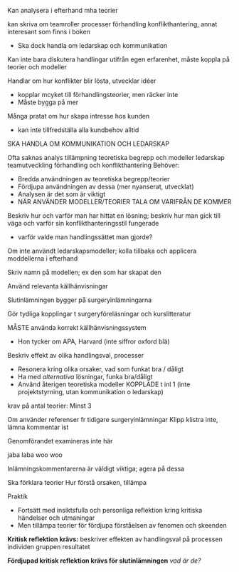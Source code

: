 
Kan analysera i efterhand mha teorier

kan skriva om teamroller processer förhandling konflikthantering, annat interesant som finns i boken
- Ska dock handla om ledarskap och kommunikation

Kan inte bara diskutera handlingar utifrån egen erfarenhet, måste koppla på teorier och modeller

Handlar om hur konflikter blir lösta, utvecklar idéer
- kopplar mcyket till förhandlingsteorier, men räcker inte
- Måste bygga på mer


Många pratat om hur skapa intresse hos kunden
- kan inte tillfredställa alla kundbehov alltid

SKA HANDLA OM KOMMUNIKATION OCH LEDARSKAP

Ofta saknas analys tillämpning teoretiska begrepp och modeller ledarskap teamutveckling förhandling och konflikthantering
Behöver:
- Bredda användningen av teoretiska begrepp/teorier
- Fördjupa användningen av dessa (mer nyanserat, utvecklat)
- Analysen är det som är viktigt
- NÄR ANVÄNDER MODELLER/TEORIER TALA OM VARIFRÅN DE KOMMER

Beskriv hur och varför man har hittat en lösning; beskriv hur man gick till väga och varför sin konflikthanteringsstil fungerade
- varför valde man handlingssättet man gjorde?

Om inte användt ledarskapsmodeller; kolla tillbaka och applicera moddellerna i efterhand

Skriv namn på modellen; ex den som har skapat den

Använd relevanta källhänvisningar

Slutinlämningen bygger på surgeryinlämningarna

Gör tydliga kopplingar t surgeryföreläsningar och kurslitteratur

MÅSTE använda korrekt källhänvisningssystem
- Hon tycker om APA, Harvard (inte siffror oxford blä)

Beskriv effekt av olika handlingsval, processer
- Resonera kring olika orsaker, vad som funkat bra / dåligt
- Ha med *alternativa* lösningar, funka bra/dåligt
- Använd återigen teoretiska modeller KOPPLADE t inl 1 (inte projektstyrning, utan kommunikation o ledarskap)

krav på antal teorier: Minst 3

Om använder referenser fr tidigare surgeryinlämningar Klipp klistra inte, lämna kommentar ist

Genomförandet examineras inte här 

jaba laba woo woo

Inlämningskommentarerna är väldigt viktiga; agera på dessa



Ska förklara teorier
Hur förstå orsaken, tillämpa

Praktik
- Fortsätt med insiktsfulla och personliga reflektion kring kritiska händelser och utmaningar
- Men tillämpa teorier för fördjupa förståelsen av fenomen och skeenden


**Kritisk reflektion krävs:**
beskriver effekten av handlingsval på processen individen gruppen resultatet

**Fördjupad kritisk reflektion krävs för slutinlämningen**
*vad är de?*


